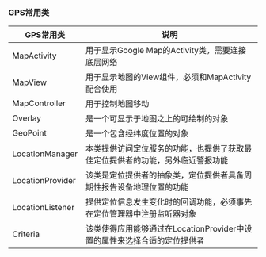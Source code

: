 ### GPS常用类

|GPS常用类|说明|
|------|------|
|MapActivity|用于显示Google Map的Activity类，需要连接底层网络|
|MapView|用于显示地图的View组件，必须和MapActivity配合使用|
|MapController|用于控制地图移动|
|Overlay|是一个可显示于地图之上的可绘制的对象|
|GeoPoint|是一个包含经纬度位置的对象|
|LocationManager|本类提供访问定位服务的功能，也提供了获取最佳定位提供者的功能，另外临近警报功能|
|LocationProvider|该类是定位提供者的抽象类，定位提供者具备周期性报告设备地理位置的功能|
|LocationListener|提供定位信息发生变化时的回调功能，必须事先在定位管理器中注册监听器对象|
|Criteria|该类使得应用能够通过在LocationProvider中设置的属性来选择合适的定位提供者|
